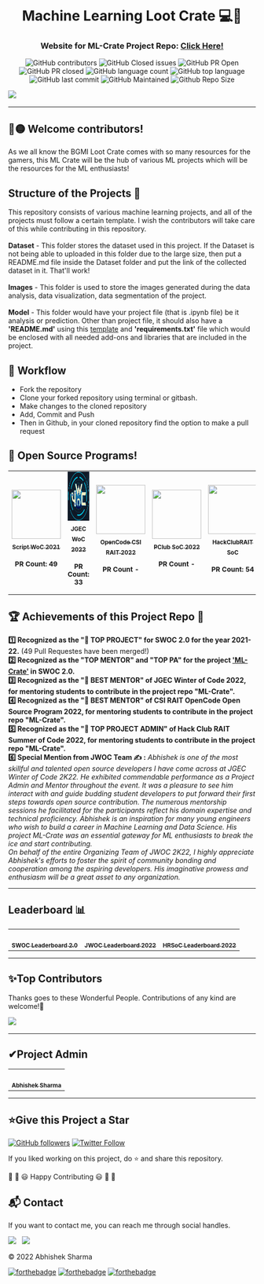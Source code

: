 <div align="center">
  <h1>Machine Learning Loot Crate 💻🧰</h1>
  <h3>Website for ML-Crate Project Repo: <a href="https://tinyurl.com/ml-crate">Click Here!</a></h3>
</div>

<div align="center">

![GitHub contributors](https://img.shields.io/github/contributors/abhisheks008/ML-Crate?style=for-the-badge&color=blue)
![GitHub Closed issues](https://img.shields.io/github/issues-closed-raw/abhisheks008/ML-Crate?style=for-the-badge&color=brightgreen)
![GitHub PR Open](https://img.shields.io/github/issues-pr/abhisheks008/ML-Crate?style=for-the-badge&color=aqua)
![GitHub PR closed](https://img.shields.io/github/issues-pr-closed-raw/abhisheks008/ML-Crate?style=for-the-badge&color=blue)
![GitHub language count](https://img.shields.io/github/languages/count/abhisheks008/ML-Crate?style=for-the-badge&color=brightgreen)
![GitHub top language](https://img.shields.io/github/languages/top/abhisheks008/ML-Crate?style=for-the-badge&color=aqua)
![GitHub last commit](https://img.shields.io/github/last-commit/abhisheks008/ML-Crate?style=for-the-badge&color=blue)
![GitHub Maintained](https://img.shields.io/badge/Maintained%3F-yes-brightgreen.svg?style=for-the-badge)
![Github Repo Size](https://img.shields.io/github/repo-size/abhisheks008/ML-Crate?style=for-the-badge&color=aqua)

</div>

![](https://github.com/abhisheks008/ML-Crate/blob/main/Assets/get%20started.png)

***************************************************
## 🔴:yellow_circle: Welcome contributors!
As we all know the BGMI Loot Crate comes with so many resources for the gamers, this ML Crate will be the hub of various ML projects which will be the resources for the ML enthusiasts!

## Structure of the Projects 📝
This repository consists of various machine learning projects, and all of the projects must follow a certain template. I wish the contributors will take care of this while contributing in this repository. <br><br>
**Dataset** - This folder stores the dataset used in this project. If the Dataset is not being able to uploaded in this folder due to the large size, then put a README.md file inside the Dataset folder and put the link of the collected dataset in it. That'll work!<br><br>
**Images** - This folder is used to store the images generated during the data analysis, data visualization, data segmentation of the project.<br><br>
**Model** - This folder would have your project file (that is .ipynb file) be it analysis or prediction. Other than project file, it should also have a **'README.md'** using this [template](https://github.com/abhisheks008/ML-Crate/blob/main/.github/readme_template.md) and **'requirements.txt'** file which would be enclosed with all needed add-ons and libraries that are included in the project.

## 🧮 Workflow
- Fork the repository
- Clone your forked repository using terminal or gitbash.
- Make changes to the cloned repository
- Add, Commit and Push
- Then in Github, in your cloned repository find the option to make a pull request

## 🥳 Open Source Programs!
<table>
<tr>
 <td align="center">
<a href="https://github.com/abhisheks008"><img src="https://media-exp1.licdn.com/dms/image/C560BAQGh8hr-FgbrHw/company-logo_200_200/0/1602422883512?e=2159024400&v=beta&t=s8IX2pN1J2v5SRRbgzVNzxnQ2rWeeMq2Xb__BYW60qE" width=100px height=100px /><br /><sub><b>Script WoC 2021</b></sub></a><br /><sub><h3>PR Count: 49</h3></sub>
 </td>
  <td align="center">
<a href="https://jwoc.tech/"><img src="https://github.com/abhisheks008/abhisheks008/blob/main/jwoc.png" width=100px height=100px /><br /><sub><b>JGEC WoC 2022</b></sub></a><br /><sub><h3>PR Count: 33</h3></a>
 </td>
  <td align="center">
<a href="https://csirait.in/opencode/"><img src="https://i.imgur.com/zu9thTP.png" width=100px height=100px /><br /><sub><b>OpenCode CSI RAIT 2022</b></sub></a><br /><sub><h3>PR Count -</h3></a>
 </td>
  </td>
  <td align="center">
<a href="https://www.psoc.in/"><img src="https://www.psoc.in/img/psoc-logo-1.png" width=100px height=100px /><br /><sub><b>PClub SoC 2022</b></sub></a><br /><sub><h3>PR Count -</h3></a>
 </td>
 <td align="center">
<a href="http://hrsoc.herokuapp.com/"><img src="https://soc.hackclubrait.co/static/media/hackclubrait-logo.bd4b56eb391b58b8a921.png" width=100px height=100px /><br /><sub><b>HackClubRAIT SoC</b></sub></a><br /><sub><h3>PR Count: 54</h3></a>
 </td>
</tr>
</table>


## 🏆 Achievements of this Project Repo 🎉
**:one: Recognized as the "🥇 TOP PROJECT" for SWOC 2.0 for the year 2021-22.** (49 Pull Requestes have been merged!)</br>
**:two: Recognized as the "TOP MENTOR" and "TOP PA" for the project ['ML-Crate'](https://github.com/abhisheks008/ML-Crate) in SWOC 2.0.**</br>
**:three: Recognized as the "🥇 BEST MENTOR" of JGEC Winter of Code 2022, for mentoring students to contribute in the project repo "ML-Crate".**</br>
**:four: Recognized as the "🥇 BEST MENTOR" of CSI RAIT OpenCode Open Source Program 2022, for mentoring students to contribute in the project repo "ML-Crate".**</br>
**:five: Recognized as the "🥇 TOP PROJECT ADMIN" of Hack Club RAIT Summer of Code 2022, for mentoring students to contribute in the project repo "ML-Crate".**</br>
**:six: Special Mention from JWOC Team ✍️ :** _Abhishek is one of the most skillful and talented open source developers I have come across at JGEC Winter of Code 2K22. He exhibited commendable performance as a Project Admin and Mentor throughout the event. It was a pleasure to see him interact with and guide budding student developers to put forward their first steps towards open source contribution. The numerous mentorship sessions he facilitated for the participants reflect his domain expertise and technical proficiency. Abhishek is an inspiration for many young engineers who wish to build a career in Machine Learning and Data Science. His project ML-Crate was an essential gateway for ML enthusiasts to break the ice and start contributing._</br> 
_On behalf of the entire Organizing Team of JWOC 2K22, I highly appreciate Abhishek's efforts to foster the spirit of community bonding and cooperation among the aspiring developers. His imaginative prowess and enthusiasm will be a great asset to any organization._<br>





<!---
## 🗒️ Content List

| Serial No. | Project Name | Goal of the Project | Link |
| :-: | :-: | :-: | :-: |
| 01 | Credit Card Fraud Detection | The main aim of the project is to make a model that helps to predict credit card fraud based on the given dataset. | [Click Here](/Credit%20Card%20Fraud%20Detection) |
| 02 | MNIST Dataset Classification | Implement a machine learning classification algorithm on image to recognize handwritten digits from a paper. | [Click Here](/MNIST%20Dataset%20Classification) |
| 03 | Character Recognition | Implement character recognition in natural languages. Character recognition is the process of automatically identifying characters from written papers or printed texts. | [Click Here](/Character%20Recognition)|
| 04 | Height and Weight Prediction | Build a predictive model for determining height or weight of a person. Implement a linear regression model that will be used for predicting height or weight. | [Click Here](/Height%20and%20Weight%20Prediction)
| 05 | Fake News Detection | Build a fake news detection model with Passive Aggressive Classifier algorithm. The Passive Aggressive algorithm can classify massive streams of data, it can be implemented quickly. | [Click Here](/Fake%20News%20Detection)|
| 06 | Spam Email Detection |  Build a model that can identify your emails as spam or non-spam. | [Click Here](/Spam%20Email%20Detection)|
| 07 | Wine Quality Prediction | Perform various different machine learning algorithms like regression, decision tree, random forests, etc and differentiate between the models and analyse their performances. | [Click Here](/Wine%20Quality%20Prediction)|
| 08| Iris Classification | Implement a machine learning classification or regression model on the dataset. Classification is the task of separating items into its corresponding class. | [Click Here](/Iris%20Classification)|
| 09| Titanic Prediction | Build a fun model to predict whether a person would have survived on the Titanic or not. You can use linear regression for this purpose. | [Click Here](/Titanic%20Prediction)|
| 10| Pima Indians Diabetes Prediction | To predict whether a person is diabetic or not. | [Click Here](/Pima%20Indians%20Diabetes%20Prediction)|
| 11| Parkinson's Disease Prediction | The model can be used to differentiate healthy people from people having Parkinson’s disease. The algorithm that is useful for this purpose is XGboost which stands for extreme gradient boosting, it is based on decision trees. | [Click Here](/Parkinson's%20Disease%20Prediction)|
| 12| Sentiment Analysis on Twitter Data | Analysing the sentiment of the users and creating a prediction model based on the data, which will predict the sentiment of the user.. | [Click Here](/Sentimental%20Analysis%20of%20tweets)|
| 13| Jeopardy Bot | We Build a question answering system and implement in a bot that can play the game of jeopardy with users. The bot can be used on any platform like Telegram, discord, reddit, etc. | [Click Here](/Jeopardy%20bot)|
| 14| Breast Cancer Wisconsin (Diagnostic) |To Determine which features of data (measurements) are most important for diagnosing breast cancer and find out if breast cancer occurs or not. | [Click Here](/Breast%20Cancer%20Wisconsin%20(Diagnostic))|
| 15| Restaurant Review Classification |To build a model which can detect whether a restaurant’s review is fake or real. With text processing and additional features in dataset you can build a SVM model that can classify reviews as fake or real. | [Click Here](/Restaurant%20Review%20Classification)|
| 16| Caption generation from images |To detect objects from the image and then generate captions for them. LSTM (Long short term memory) network is responsible for generating sentences in English and CNN is used to extract features from image. To build a caption generator we have to combine these two models.| [Click Here](/Caption%20Generation%20from%20Images)|
| 17| Heart Disease Prediction |Use this dataset to predict which patients are most likely to suffer from a heart disease in the near future using the features given.| [Click Here](/Heart%20Disease%20Prediction)|
| 18| Years of experience and Salary dataset |The purpose of this project is to use data transformation and machine learning to create a model that will predict a salary when given years of experience, job type.| [Click Here](/Years%20of%20experience%20and%20Salary%20dataset)|
| 19| Banknote Dataset|To predict whether a given banknote is authentic given a number of measures taken from a photograph.| [Click Here](/Banknote%20Dataset)|
| 20| GTSRB (German traffic sign recognition benchmark) Dataset| To build a model using a deep learning framework that classifies traffic signs and also recognises the bounding box of signs. The traffic sign classification is also useful in autonomous vehicles for identifying signs and then take appropriate actions.| [Click Here](/GTSRB%20(German%20traffic%20sign%20recognition%20benchmark)%20Dataset)|
 | 21| Students Performance in Exams| To understand the influence of the parents background, test preparation etc on students performance. Perform EDA.| [Click Here](/Student%20Performance%20in%20Exam)|
 | 22| Swedish Auto Insurance| To predict the total payment for all claims in thousands of Swedish Kronor, given the total number of claims. and perform Eda.| [Click Here](/Swedish%20Auto%20Insurance)|
 | 23| Avocado Prices| The goal is to predict the average price which is continuous in nature of the different type of avocado and using the region that in which region they are lying.| [Click Here](/Avocado%20Prices)|
 | 24|  IPL Winning Match Predictor| The goal is to predict the winning Team made by a different player with different bowlers, batsmen, and captains. Will be finalizing the best method to be used on behalf of accuracy. Predicting some outcomes of upcoming matches. | [Click Here](/IPL%20Winning%20Match%20Prediction)|
 | 25|  Uber Analysis| To analyze the data of the customer rides and visualize the data to find insights that can help improve business. Data analysis and visualization is an important part of data science. They are used to gather insights from the data and with visualization you can get quick information from the data. | [Click Here](/Uber%20Pickup%20Analysis)|
  | 26| Crypto Currency Price Prediction| Buying and selling result in a change in the price of any cryptocurrency, but buying and selling trends depend on many factors. Using machine learning for cryptocurrency price prediction can only work in situations where prices change due to historical prices that people see before buying and selling their cryptocurrency. So we need to find the price relation here.| [Click Here](/Crypto%20Currency%20Price%20Prediction)|
  | 27| House Price Prediction| The goal is to predict Predict the housing prices of a new house using linear regression. Linear regression is used to predict values of unknown input when the data has some linear relationship between input and output variables.| [Click Here](/House-Price-Prediction)|
  | 28| Vehicle Insurance Claim Fraud Detection|  Vehicle insurance fraud involves conspiring to make false or exaggerated claims involving property damage or personal injuries following an accident so, It will Detect fraud claims and will help Insurance Firms to verify them properly again.| [Click Here](/Vehicle%20Insurance%20Claim%20Fraud%20Detection)|
   | 29| Mall Customers Segmentation|  To classify different customers. | [Click Here](/Mall%20Customers%20Segmentation)|
   | 30|Body Fat Prediction| Create a ML model, for predicting the body fat. | [Click Here](/Body%20Fat%20Prediction)|
   |31|Big Mart Sales Prediction| Create a Prediction Model, for the sales prediction of Big Mart| [Click Here](/Big%20Mart%20Sales%20Prediction)|
   |32|Air Quality Prediction|Prediction model to predict the air quality| [Click Here](/Air%20Quality%20Prediction) |
   |33|Stress Detection|Detect the stress among different people| [Click Here](/Stress%20Detection) |
   |34|Bitcoin Price Prediction|Predicting the price of Bitcoin using a ML approach| [Click Here](/Bitcoin%20Price%20Prediction)|
   |35| UK Favourite Chocolate Analysis| Anlyze the dataset which contains different aspects of chocolates of UK | [Click Here](/UK%20Favourite%20Chocolate%20Analysis)|
   |36|Advertisement Click Prediction| Predict the clicking on the advertisement| [Click Here](/Advertisement%20Click%20Prediction) |
   |37|FLICKR8k Dataset Analysis (MS COCO) | Analyze the dataset of MS COCO and provide the visualization out of it|[Click Here](/FLICKR8k%20Dataset%20Analysis%20(MS%20COCO))|
   |38|US Household Income Distribution Analysis|Analyze different aspects of US household from the given dataset and find out the pattern among them.|[Click Here](/US%20Household%20Income%20Distribution%20Analysis)|
   |39|Engineering Placements Prediction|Predict the placements of the engineering students after being graduated from any engineering college/university|[Click Here](/Engineering%20Placements%20Prediction)|
   |40|Digit Recognizer Project|Recognize the digits using a Machine Learning Model, where the digits are in the handwritten form.| [Click Here](/Digit%20Recognizer%20Project)|
   |41|Concrete Strength Calculation|Create a ML model which will calculate the strength of concrete and provides the outcome|[Click Here](/Concrete%20Strength%20Calculation)|
   |42|Ethereum Fraud Detection|Create a ML model which detect the real/fake eth while purchasing/selling it.|[Click Here](/Ethereum%20Fraud%20Detection)|
   |43|Indian School Education Statistics|Visualize and analyze the condition of the Indian school education system with the help of data analysis|[Click Here](/Indian%20School%20Education%20Statistics)|
   |44|Real/Fake Job Posting Prediction|Create a ML model which will predict the real/fake job postings in different websites|[Click Here](/Real%20Fake%20Job%20Posting%20Prediction)|
   |45|Eye Disease Prediction|Create a prediction model which will predict the affected eye from the given images|[Click Here](/Eye%20Disease%20Prediction)|
   |46|Birds Image Classification|Classify the images of the birds using deep learning methods|[Click Here](/Birds%20Images%20Classification)|
   |47|Identify the images of Cats and dogs|Identifying the images of cats and dogs.Algorithm used for this purpose was CNN.|[Click Here](/Identify%20the%20images%20of%20Cats%20and%20dogs)|
   |48|IMDB Review Analysis|Perform Sentiment analysis on the data to see the statistics of what type of movie do users like. Sentiment analysis is the process of analysing the textual data and identifying the emotion of the user, Positive or Negative.|[Click Here](/IMDB%20Review%20Analysis)|
   |49|Enron Email Dataset|Classify the emails from the given dataset and visualize the contents of the email|[Click Here](/Enron%20Email%20Dataset)|
   |50|Netflix Movies and Shows Analysis|Analyze the shows on the Netflix platform and find out the visualization of the data in different aspects.|[Click Here](/Netflix%20Movies%20and%20TV%20Shows)|
   |51|Bangladesh Premier League Analysis|Analyze different aspects of Bangladesh Premier League for the season 2021-22.|[Click Here](/Bangladesh%20Premier%20League%20Analysis)|
   |52|Top Programming language in GitHub|Identify the top programming language in GitHub using data analysis|[Click Here](/Top%20Programming%20language%20in%20GitHub)|
   |53|Entrepreneurial Capacity in Student|Create a ML model which will be identifying the entrepreneurial capacity in student.|[Click Here](/Entrepreneurial%20Capacity%20in%20Student)|
   |54|NYPD Shooting Data Analysis|Analyze and visualize the shooting data registered by NYPD.|[Click Here](/NYPD%20Shooting%20Data%20Anaysis)|
   |55|Sonar Dataset Analysis|Analyze the Sonar dataset in different perspectives and visualize different patterns among them.|[Click Here](/Sonar%20Dataset)|
   |56|Resume Classification|Classify the resumes and identify the useful ones for the company.|[Click Here](/Resume%20Classification)|
   |57|Legends of League Analysis|Analyze the aspects of League of Legends.|[Click Here](/League%20Of%20Legends%20Analysis)|
   |58|Hand Pose Detection|Detect the hand poses from the camera input.|[Click Here](/Hand%20Pose%20Detection)|
   |59|Classify the Emoji|Classify the emoji using deep learning techniques.|[Click Here](/Classify%20the%20emoji)|
   |60|Rihanna Lyrics Analysis|Analyze the contents of the albums of Rihanna based on the lyrics of the songs produced.|[Click Here](/Rihanna%20Lyrics%20Analysis)|
   |61|Face Mask Detection|Detect the mask on the faces of the people with an ML approach.|[Click Here](/Face%20Mask%20Detection)|
   |62|Billboard "The Hot 100" Songs|Analyze different aspects of the song genre and identify different features among them.|[Click Here](/Billboard%20"The%20Hot%20100"%20Songs)|
   |63|Vegetable Classification and Recognition|Classify the images of the vegetables and recognize the images using machine learning models.|[Click Here](/Vegetable%20Classification%20and%20Recognition)|
   |64|Brain Tumor Detection|Detect and identify the brain tumors images from the dataset provided using a ML approach.|[Click Here](/Brain%20Tumor%20Detection)|
   |65|Quora Insincere Questions Classification Analysis & Prediction|Identify the miss-informations in the website of Quora and classify them using a ML approach.|[Click Here](/Quora%20Insincere%20Questions%20Classification%20Analysis%20%26%20Prediction)|
   |66| Amazon Alexa Reviews | Analyse the reviews of the various products of the Amazon website.|[Click Here](/Amazon%20Alexa%20Reviews)|
   |67|Body Parts Classification|Classify different body parts using a ML approach.|[Click Here](/Body%20Parts%20Recognition)|
   |68|Women's E-commerce Clothings Reviews|Analyse the reviews of the women's e-commerce clothings in different platforms.|[Click Here](/Womens%20E-Commerce%20Clothing%20Review)|
   |69|FIFA 19 Dataset Analysis|Analyze the dataset of the FIFA 19 football dataset and visualize the different factors of it.|[Click Here](/FIFA%2019%20Dataset%20Analysis)|
   |70|Pneumonia Disease Prediction|Create a prediction model which will predict the disease from the user input.|[Click Here](/Pneumonia%20Disease%20Prediction)|
   |71|Data Analytics Salary Prediction|Create a prediction model which will predict the salary of the Data Analytics and visualize them.|[Click Here](/Data%20Analytics%20Salary%20Prediction)|
   |72|Udacity Course Analysis|Analyze different aspects of the Udacity courses depending on various situations.|[Click Here](/Udacity%20Courses%20Analysis)|
   |73|Rice Type Classification|Classify the types of the rice using a ML approach.|[Click Here](/Rice%20type%20classification)|
   |74|Named Entity Recognition (NER) Corpus | Analyze and create a model using machine learning approach for NER dataset.|[Click Here](/Named%20Entity%20Recognition%20(NER)%20Corpus%20-%20Copy)|
   |75|Lumpy Skin Disease Prediction|Predict the lumpy skin disease using machine learning approach.|[Click Here](/Lumpy%20Skin%20Disease%20Prediction)|
   |76|Amazon Books Analysis|Analyze the books of the e-commerce platform Amazon using a ML approach.|[Click Here](/Amazon%20Books%20Analysis)|
   |77|Pets Images Classification|Classify the images of different pets and then create a ML model based on these.|[Click Here](/Pets%20Images%20Classification)|
   |78|Number Plate Prediction|An OpenCV approach for predicting the correct number plate among the duplicate ones.|[Click Here](/Number%20Plate%20Prediction)|
   |79|GATE Examination Analysis|A machine learning approach for classification of different aspects of GATE examinations.|[Click Here](/GATE%20Examination%20Analysis)|
   |80|Crime Analysis of India|Analyze different aspects of India regarding the crime using ML approach.|[Click Here](/Crime%20Analysis%20of%20India)|
   |81|Confused student EEG brainwave data|Analyze different aspects of the EEG Brainwave data and create a deep learning model in order to predict the scenario.|[Click Here](/Confused%20student%20EEG%20brainwave%20data)|
   |82|CS:GO Round Winner Clasification|Classify the winners of the CS:GO video game using a ML approach.|[Click Here](/CS:GO%20Round%20Winner%20Classification)|
   |83|Predicting Pulsar Star|Create a ML model which will predict the timings of Pulsar star.|[Click Here](/Predicting%20Pulsar%20Star)|
--->


*************************************************************
## Leaderboard 📊

<table>
  <tr>
    <td align="center"><a href="https://github.com/abhisheks008/ML-Crate/blob/main/.github/swoc_leaderboard.md"><img src="https://cdn-icons-png.flaticon.com/512/1986/1986941.png" width="100px;" alt=""/><br /><sub><b>SWOC Leaderboard 2.0</b></sub></a></td>
    <td align="center"><a href="https://github.com/abhisheks008/ML-Crate/blob/main/.github/jwoc_leaderboard.md"><img src="https://cdn-icons-png.flaticon.com/512/1986/1986941.png" width="100px;" alt=""/><br /><sub><b>JWOC Leaderboard 2022</b></sub></a></td>
    <td align="center"><a href="https://github.com/abhisheks008/ML-Crate/blob/main/.github/hrsoc_leaderboard.md"><img src="https://cdn-icons-png.flaticon.com/512/1986/1986941.png" width="100px;" alt=""/><br /><sub><b>HRSoC Leaderboard 2022</b></sub></a></td>
  </tr>
  
</table>

****************************************************************
<h2>✨Top Contributors</h2>   

Thanks goes to these Wonderful People. Contributions of any kind are welcome!🚀 

<!-- ALL-CONTRIBUTORS-LIST:START - Do not remove or modify this section -->
<!-- prettier-ignore-start -->
<!-- markdownlint-disable -->

<a href="https://github.com/abhisheks008/ML-Crate/graphs/contributors">
  <img src="https://contrib.rocks/image?repo=abhisheks008/ML-Crate" />
</a>

<!-- markdownlint-enable -->
<!-- prettier-ignore-end -->
<!-- ALL-CONTRIBUTORS-LIST:END -->


*************************************************************

<h2>✔Project Admin</h2>

<table>
  <tr>
<td align="center"><a href="https://github.com/abhisheks008"><img src="https://avatars.githubusercontent.com/u/68724349?v=4" width="80px;" alt=""/><br /><sub><b>Abhishek Sharma</b></sub></a></td>
  </tr>
</table>


**************************************************************
<h2>⭐Give this Project a Star</h2>

[![GitHub followers](https://img.shields.io/github/followers/abhisheks008.svg?label=Follow%20@abhisheks008&style=social)](https://github.com/abhisheks008/)  [![Twitter Follow](https://img.shields.io/twitter/follow/abhishek_py3?style=social)](https://twitter.com/abhishek_py3)

If you liked working on this project, do ⭐ and share this repository.

🎉 🎊 😃 Happy Contributing 😃 🎊 🎉

<h2>📬 Contact</h2>

If you want to contact me, you can reach me through social handles.

<a href="https://twitter.com/abhishek_py3"><img src="https://upload.wikimedia.org/wikipedia/fr/thumb/c/c8/Twitter_Bird.svg/1200px-Twitter_Bird.svg.png" width="25"></img></a>&nbsp;&nbsp; <a href="https://www.linkedin.com/in/abhishek-sharma-aa06a9183/"><img src="https://www.felberpr.com/wp-content/uploads/linkedin-logo.png" width="25"></img></a>


© 2022 Abhishek Sharma


[![forthebadge](https://forthebadge.com/images/badges/built-with-love.svg)](https://forthebadge.com) [![forthebadge](https://forthebadge.com/images/badges/built-by-developers.svg)](https://forthebadge.com) [![forthebadge](https://forthebadge.com/images/badges/built-with-swag.svg)](https://forthebadge.com)
